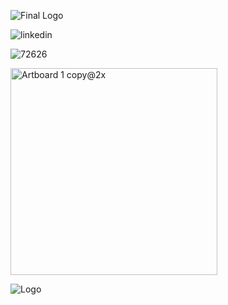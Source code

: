 
![Final Logo](https://github.com/yamanrajab90/simple-statistics/assets/102862314/60402ba4-a838-4542-852f-ae6d4b172346)



![linkedin](https://github.com/yamanrajab90/simple-statistics/assets/102862314/f42d55ee-ee24-40c0-931e-c2c23c915140)

![72626](https://github.com/yamanrajab90/simple-statistics/assets/102862314/0374473a-3148-4777-be10-d1c1d1244bd6) 

<img width="331" alt="Artboard 1 copy@2x" src="https://github.com/yamanrajab90/simple-statistics/assets/102862314/5478e17c-937b-4d52-87ff-108f1a86552d">


![Logo](https://github.com/yamanrajab90/simple-statistics/assets/102862314/24c25d38-1990-4df2-bc08-67abfb60e383)
